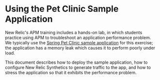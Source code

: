 Using the Pet Clinic Sample Application
===========================================

New Relic's APM training includes a hands-on lab, in which students practice using APM to troubleshoot an application performance problem. We typically use the [Spring Pet Clinic sample application](https://github.com/NewRelicUniversity/spring-petclinic) for this exercise; the application has a memory leak which causes it to perform poorly under load. 

This document describes how to deploy the sample application, how to configure New Relic Synthetics to generate traffic to the app, and how to stress the application so that it exhibits the performance problem.